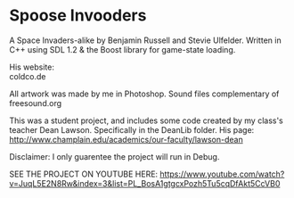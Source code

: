 # Spoose Invooders
A Space Invaders-alike by Benjamin Russell and Stevie Ulfelder. 
Written in C++ using SDL 1.2 & the Boost library for game-state loading.

His website:   
coldco.de

All artwork was made by me in Photoshop. Sound files complementary of freesound.org

This was a student project, and includes some code created by my class's teacher Dean Lawson. Specifically in the DeanLib folder.
His page: http://www.champlain.edu/academics/our-faculty/lawson-dean

Disclaimer: I only guarentee the project will run in Debug.

SEE THE PROJECT ON YOUTUBE HERE: https://www.youtube.com/watch?v=JuqL5E2N8Rw&index=3&list=PL_BosA1gtgcxPozh5Tu5cqDfAkt5CcVB0

